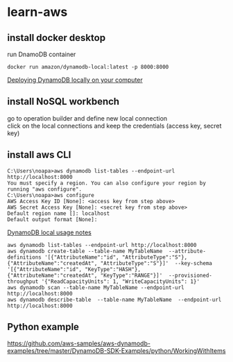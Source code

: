 # learn-aws  
## install docker desktop  
run DnamoDB container  
```
docker run amazon/dynamodb-local:latest -p 8000:8000
```
[Deploying DynamoDB locally on your computer](https://docs.aws.amazon.com/amazondynamodb/latest/developerguide/DynamoDBLocal.DownloadingAndRunning.html)  

## install NoSQL workbench
go to operation builder and define new local connection  
click on the local connections and keep the credentials (access key, secret key)  

## install aws CLI  
```
C:\Users\noapa>aws dynamodb list-tables --endpoint-url http://localhost:8000
You must specify a region. You can also configure your region by running "aws configure".  
C:\Users\noapa>aws configure  
AWS Access Key ID [None]: <access key from step above>  
AWS Secret Access Key [None]: <secret key from step above>  
Default region name []: localhost  
Default output format [None]:  
```
[DynamoDB local usage notes](https://docs.aws.amazon.com/amazondynamodb/latest/developerguide/DynamoDBLocal.UsageNotes.html)  

```
aws dynamodb list-tables --endpoint-url http://localhost:8000 
aws dynamodb create-table --table-name MyTableName  --attribute-definitions '[{"AttributeName":"id", "AttributeType":"S"}, {"AttributeName":"createdAt", "AttributeType":"S"}]'  --key-schema '[{"AttributeName":"id", "KeyType":"HASH"}, {"AttributeName":"createdAt", "KeyType":"RANGE"}]'  --provisioned-throughput '{"ReadCapacityUnits": 1, "WriteCapacityUnits": 1}'
aws dynamodb scan --table-name MyTableName --endpoint-url http://localhost:8000
aws dynamodb describe-table  --table-name MyTableName  --endpoint-url http://localhost:8000
```


## Python example 
https://github.com/aws-samples/aws-dynamodb-examples/tree/master/DynamoDB-SDK-Examples/python/WorkingWithItems
